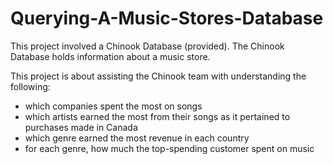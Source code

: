 # Querying-A-Music-Stores-Database

This project involved a Chinook Database (provided). The Chinook Database holds information about a music store. 

This project is about assisting the Chinook team with understanding the following:

- which companies spent the most on songs
- which artists earned the most from their songs as it pertained to purchases made in Canada
- which genre earned the most revenue in each country
- for each genre, how much the top-spending customer spent on music
